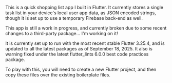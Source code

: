 This is a quick shopping list app I built in Flutter. It currently stores a single task list in your device's local user app data, as JSON encoded strings, 
though it is set up to use a temporary Firebase back-end as well.

This app is still a work in progress, and currently broken due to some recent changes to a third-party package... I'm working on it!

It is currently set up to run with the most recent stable Flutter 3.25.4, and is updated to all the latest packages as of September 18, 2025. It also is 
warning fixed under the latest flutter_lints 6.0.0 best code practices package.

To play with this, you will need to create a new Flutter project, and then copy these files over the existing boilerplate files.
